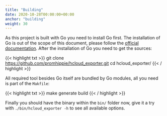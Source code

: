 ```yaml
---
title: "Building"
date: 2020-10-28T00:00:00+00:00
anchor: "building"
weight: 30
---
```


As this project is built with Go you need to install Go first. The installation of Go is out of the scope of this document, please follow the [official documentation](https://golang.org/doc/install). After the installation of Go you need to get the sources:

{{< highlight txt >}}
git clone https://github.com/promhippie/hcloud_exporter.git
cd hcloud_exporter/
{{< / highlight >}}

All required tool besides Go itself are bundled by Go modules, all you need is part of the `Makfile`:

{{< highlight txt >}}
make generate build
{{< / highlight >}}

Finally you should have the binary within the `bin/` folder now, give it a try with `./bin/hcloud_exporter -h` to see all available options.
